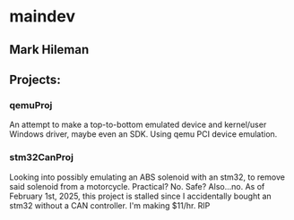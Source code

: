 # maindev

## Mark Hileman

## Projects:
### qemuProj
An attempt to make a top-to-bottom emulated device and kernel/user Windows driver, maybe even an SDK.  Using qemu PCI device emulation.

### stm32CanProj
Looking into possibly emulating an ABS solenoid with an stm32, to remove said solenoid from a motorcycle.  Practical? No. Safe? Also...no.
As of February 1st, 2025, this project is stalled since I accidentally bought an stm32 without a CAN controller.  I'm making $11/hr.  RIP